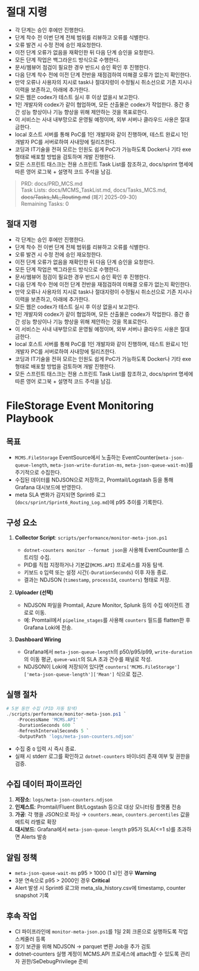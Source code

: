 # 절대 지령
- 각 단계는 승인 후에만 진행한다.
- 단계 착수 전 이번 단계 전체 범위를 리뷰하고 오류를 식별한다.
- 오류 발견 시 수정 전에 승인 재요청한다.
- 이전 단계 오류가 없음을 재확인한 뒤 다음 단계 승인을 요청한다.
- 모든 단계 작업은 백그라운드 방식으로 수행한다.
- 문서/웹뷰어 점검이 필요한 경우 반드시 승인 확인 후 진행한다.
- 다음 단계 착수 전에 이전 단계 전반을 재점검하여 미해결 오류가 없는지 확인한다.
- 만약 오류나 사용자의 지시로 task나 절대지령이 수정될시 취소선으로 기존 지시나 이력을 보존하고, 아래에 추가한다.
- 모든 웹은 codex가 테스트 실시 후 이상 없을시 보고한다.
- 1인 개발자와 codex가 같이 협업하며, 모든 산출물은 codex가 작업한다. 중간 중간 성능 향상이나 기능 향상을 위해 제안하는 것을 목표로한다.
- 이 서비스는 사내 내부망으로 운영될 예정이며, 외부 서버나 클라우드 사용은 절대 금한다.
- local 호스트 서버를 통해 PoC를 1인 개발자와 같이 진행하며, 테스트 완료시 1인 개발자 PC를 서버로하여 사내망에 릴리즈한다.
- 코딩과 IT기술을 전혀 모르는 인원도 쉽게 PoC가 가능하도록 Docker나 기타 exe 형태로 배포할 방법을 검토하며 개발 진행한다.
- 모든 스프린트 태스크는 전용 스프린트 Task List를 참조하고, docs/sprint 명세에 따른 영어 로그북 + 설명적 코드 주석을 남김.

> PRD: docs/PRD_MCS.md  
> Task Lists: docs/MCMS_TaskList.md, docs/Tasks_MCS.md, ~~docs/Tasks_ML_Routing.md~~ (폐기 2025-09-30)  
> Remaining Tasks: 0

## 절대 지령
- 각 단계는 승인 후에만 진행한다.
- 단계 착수 전 이번 단계 전체 범위를 리뷰하고 오류를 식별한다.
- 오류 발견 시 수정 전에 승인 재요청한다.
- 이전 단계 오류가 없음을 재확인한 뒤 다음 단계 승인을 요청한다.
- 모든 단계 작업은 백그라운드 방식으로 수행한다.
- 문서/웹뷰어 점검이 필요한 경우 반드시 승인 확인 후 진행한다.
- 다음 단계 착수 전에 이전 단계 전반을 재점검하여 미해결 오류가 없는지 확인한다.
- 만약 오류나 사용자의 지시로 task나 절대지령이 수정될시 취소선으로 기존 지시나 이력을 보존하고, 아래에 추가한다.
- 모든 웹은 codex가 테스트 실시 후 이상 없을시 보고한다.
- 1인 개발자와 codex가 같이 협업하며, 모든 산출물은 codex가 작업한다. 중간 중간 성능 향상이나 기능 향상을 위해 제안하는 것을 목표로한다.
- 이 서비스는 사내 내부망으로 운영될 예정이며, 외부 서버나 클라우드 사용은 절대 금한다.
- local 호스트 서버를 통해 PoC를 1인 개발자와 같이 진행하며, 테스트 완료시 1인 개발자 PC를 서버로하여 사내망에 릴리즈한다.
- 코딩과 IT기술을 전혀 모르는 인원도 쉽게 PoC가 가능하도록 Docker나 기타 exe 형태로 배포할 방법을 검토하며 개발 진행한다.
- 모든 스프린트 태스크는 전용 스프린트 Task List를 참조하고, docs/sprint 명세에 따른 영어 로그북 + 설명적 코드 주석을 남김.
# FileStorage Event Monitoring Playbook

## 목표
- `MCMS.FileStorage` EventSource에서 노출하는 EventCounter(`meta-json-queue-length`, `meta-json-write-duration-ms`, `meta-json-queue-wait-ms`)를 주기적으로 수집한다.
- 수집된 데이터를 NDJSON으로 저장하고, Promtail/Logstash 등을 통해 Grafana 대시보드에 반영한다.
- meta SLA 변화가 감지되면 Sprint6 로그(`docs/sprint/Sprint6_Routing_Log.md`)에 p95 추이를 기록한다.

## 구성 요소
1. **Collector Script**: `scripts/performance/monitor-meta-json.ps1`
   - `dotnet-counters monitor --format json`을 사용해 EventCounter를 스트리밍 수집.
   - PID를 직접 지정하거나 기본값(`MCMS.API`) 프로세스를 자동 탐색.
   - 키보드 `Q` 입력 또는 설정 시간(`-DurationSeconds`) 이후 자동 종료.
   - 결과는 NDJSON (`timestamp`, `processId`, `counters`) 형태로 저장.

2. **Uploader (선택)**
   - NDJSON 파일을 Promtail, Azure Monitor, Splunk 등의 수집 에이전트 경로로 이동.
   - 예: Promtail에서 `pipeline_stages`를 사용해 `counters` 필드를 flatten한 후 Grafana Loki에 전송.

3. **Dashboard Wiring**
   - Grafana에서 `meta-json-queue-length`의 p50/p95/p99, `write-duration`의 이동 평균, `queue-wait`의 SLA 초과 건수를 패널로 작성.
   - NDJSON이 Loki에 저장되어 있다면 `counters['MCMS.FileStorage']['meta-json-queue-length']['Mean']` 식으로 접근.

## 실행 절차
```powershell
# 5분 동안 수집 (PID 자동 탐색)
./scripts/performance/monitor-meta-json.ps1 `
    -ProcessName 'MCMS.API' `
    -DurationSeconds 600 `
    -RefreshIntervalSeconds 5 `
    -OutputPath 'logs/meta-json-counters.ndjson'
```
- 수집 중 `Q` 입력 시 즉시 종료.
- 실패 시 stderr 로그를 확인하고 `dotnet-counters` 바이너리 존재 여부 및 권한을 검증.

## 수집 데이터 파이프라인
1. **저장소**: `logs/meta-json-counters.ndjson`
2. **인제스트**: Promtail/Fluent Bit/Logstash 등으로 대상 모니터링 플랫폼 전송
3. **가공**: 각 행을 JSON으로 파싱 → `counters.mean`, `counters.percentiles` 값을 메트릭 라벨로 확장
4. **대시보드**: Grafana에서 `meta-json-queue-length` p95가 SLA(<=1 s)를 초과하면 Alerts 발송

## 알림 정책
- `meta-json-queue-wait-ms` p95 > 1000 (1 s)인 경우 **Warning**
- 3분 연속으로 p95 > 2000인 경우 **Critical**
- Alert 발생 시 Sprint6 로그와 meta_sla_history.csv에 timestamp, counter snapshot 기록

## 후속 작업
- CI 파이프라인에 `monitor-meta-json.ps1`를 1일 2회 크론으로 실행하도록 작업 스케줄러 등록
- 장기 보관을 위해 NDJSON -> parquet 변환 Job을 추가 검토
- dotnet-counters 실행 계정이 MCMS.API 프로세스에 attach할 수 있도록 관리자 권한/SeDebugPrivilege 준비

